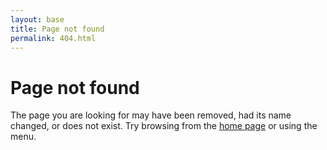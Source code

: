 ```yaml
---
layout: base
title: Page not found
permalink: 404.html
---
```

# Page not found

The page you are looking for may have been removed, had its name changed, or does not exist. Try browsing from the [home page](/) or using the menu.
